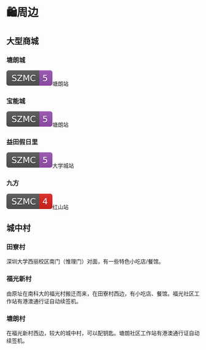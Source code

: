 # 🛍周边

## 大型商城

### 塘朗城
![](../assests/badge/szmc/5.svg)塘朗站

### 宝能城
![](../assests/badge/szmc/5.svg)塘朗站

### 益田假日里
![](../assests/badge/szmc/5.svg)大学城站

### 九方
![](../assests/badge/szmc/4.svg)红山站

## 城中村
### 田寮村
深圳大学西丽校区南门（惟理门）对面，有一些特色小吃店/餐馆。
### 福光新村
由原址在南科大的福光村搬迁而来，在田寮村西边，有小吃店、餐馆。福光社区工作站有港澳通行证自动续签机。
### 塘朗村
在福光新村西边，较大的城中村，可以配钥匙。塘朗社区工作站有港澳通行证自动续签机。